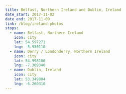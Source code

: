 ```yaml
---
title: Belfast, Northern Ireland and Dublin, Ireland
date_start: 2017-11-02
date_end: 2017-11-09
link: /blog/ireland-photos
stops:
  - name: Belfast, Northern Ireland
    icon: city
    lat: 54.597271
    lng: -5.930110
  - name: Derry / Londonderry, Northern Ireland
    icon: city
    lat: 54.998100
    lng: -7.309340
  - name: Dublin, Ireland
    icon: city
    lat: 53.349804
    lng: -6.260310
---
```

